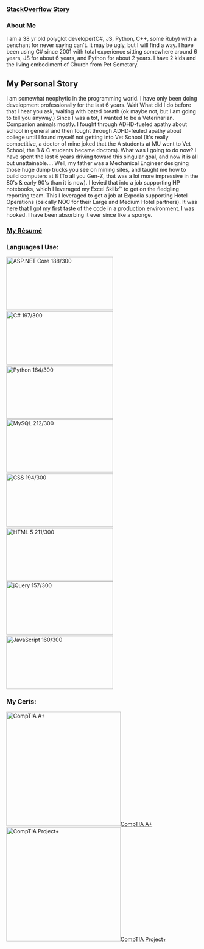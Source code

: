 
### [StackOverflow Story](https://stackoverflow.com/story/jacrys)

### About Me
I am a 38 yr old polyglot developer(C#, JS, Python, C++, some Ruby) with a penchant for never saying can't.  It may be ugly, but I will find a way.  I have been using C# since 2001 with total experience sitting somewhere around 6 years, JS for about 6 years, and Python for about 2 years. I have 2 kids and the living embodiment of Church from Pet Semetary.  

## My Personal Story

I am somewhat neophytic in the programming world.  I have only been doing development professionally for the last 6 years.  Wait What did I do before that I hear you ask, waiting with bated breath (ok maybe not, but I am going to tell you anyway.)  Since I was a tot, I wanted to be a Veterinarian.  Companion animals mostly.  I fought through ADHD-fueled apathy about school in general and then fought through ADHD-feuled apathy about college until I found myself not getting into Vet School (It's really competitive, a doctor of mine joked that the A students at MU went to Vet School, the B & C students became doctors).  What was I going to do now?  I have spent the last 6 years driving toward this singular goal, and now it is all but unattainable....  Well, my father was a Mechanical Engineer designing those huge dump trucks you see on mining sites, and taught me how to build computers at 8 (To all you Gen-Z, that was a lot more impressive in the 80's & early 90's than it is now).  I levied that into a job supporting HP notebooks, which I leveraged my Excel Skillz™ to get on the fledgling reporting team.  This I leveraged to get a job at Expedia supporting Hotel Operations (bsically NOC for their Large and Medium Hotel partners).  It was here that I got my first taste of the code in a production environment.  I was hooked.  I have been absorbing it ever since like a sponge.  

### [My Résumé](https://registry.jsonresume.org/jacrys)

### Languages I Use:

<img alt='ASP.NET Core 188/300' title='ASP.NET Core 188/300' width="280px" height="140px" src='https://i.stack.imgur.com/07ZIW.png'>&nbsp;<img alt='C# 197/300' title='C# 197/300' width="280px" height="140px" src='https://i.stack.imgur.com/b3G06.png'>&nbsp;<img alt='Python 164/300' title='Python 164/300' width="280px" height="140px" src='https://i.stack.imgur.com/XmujW.png'> <img alt='MySQL 212/300' title='MySQL 212/300' width="280px" height="140px" src='https://i.stack.imgur.com/jCT8U.png'>&nbsp;<img alt='CSS 194/300' title='CSS 194/300' width="280px" height="140px" src='https://i.stack.imgur.com/T2DY5.png'>&nbsp;<img alt='HTML 5 211/300' title='HTML 5 211/300' width="280px" height="140px" src='https://i.stack.imgur.com/DmhjW.png'> <img alt='jQuery 157/300' title='jQuery 157/300' width="280px" height="140px" src='https://i.stack.imgur.com/Drr5K.png'>&nbsp;<img alt='JavaScript 160/300' title='JavaScript 160/300' width="280px" height="140px" src='https://i.stack.imgur.com/7VJUm.png'>

### My Certs:

<a href='https://www.youracclaim.com/badges/ffd7fd21-b0af-4e48-a4a7-17e537b7fc09'><img alt="CompTIA A+" title="CompTIA A+" width="300px" height="300px" src='https://images.youracclaim.com/size/340x340/images/63482325-a0d6-4f64-ae75-f5f33922c7d0/CompTIA_A_2Bce.png'>CompTIA A+</a>&nbsp;&nbsp;&nbsp;&nbsp;&nbsp;&nbsp;<a href='https://www.youracclaim.com/badges/e75a7734-ecf7-4723-a43b-02ba5706eb08'><img alt='CompTIA Project+' title='CompTIA Project+' width="300px" height="300px" src='https://images.youracclaim.com/size/340x340/images/be6dfc3d-f8a1-4c18-8b16-751600ef61c8/CompTIA_Project_2B.png'>CompTIA Project+</a>

